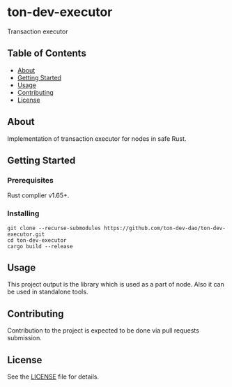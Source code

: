 # ton-dev-executor

Transaction executor

## Table of Contents

- [About](#about)
- [Getting Started](#getting-started)
- [Usage](#usage)
- [Contributing](#contributing)
- [License](#license)

## About

Implementation of transaction executor for nodes in safe Rust. 

## Getting Started

### Prerequisites

Rust complier v1.65+.

### Installing

```
git clone --recurse-submodules https://github.com/ton-dev-dao/ton-dev-executor.git
cd ton-dev-executor
cargo build --release
```

## Usage

This project output is the library which is used as a part of node. Also it can be used in standalone tools.

## Contributing

Contribution to the project is expected to be done via pull requests submission.

## License

See the [LICENSE](LICENSE) file for details.
